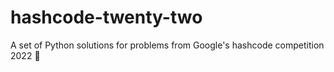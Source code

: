 # hashcode-twenty-two
 A set of Python solutions for problems from Google's hashcode competition 2022 🐍

